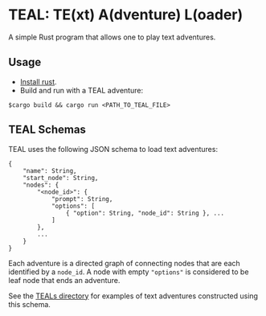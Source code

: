 # TEAL: TE(xt) A(dventure) L(oader)

A simple Rust program that allows one to play text adventures.

## Usage

* [Install rust](https://www.rust-lang.org/tools/install).
* Build and run with a TEAL adventure:

```
$cargo build && cargo run <PATH_TO_TEAL_FILE>
```

## TEAL Schemas

TEAL uses the following JSON schema to load text adventures:

```
{
    "name": String,
    "start_node": String,
    "nodes": {
        "<node_id>": {
            "prompt": String,
            "options": [
                { "option": String, "node_id": String }, ...
            ]
        },
        ...
    }
}
```

Each adventure is a directed graph of connecting nodes that are each identified by a `node_id`. A node with empty `"options"` is considered to be leaf node that ends an adventure.

See the [TEALs directory](teals/README.md) for examples of text adventures constructed using this schema.
